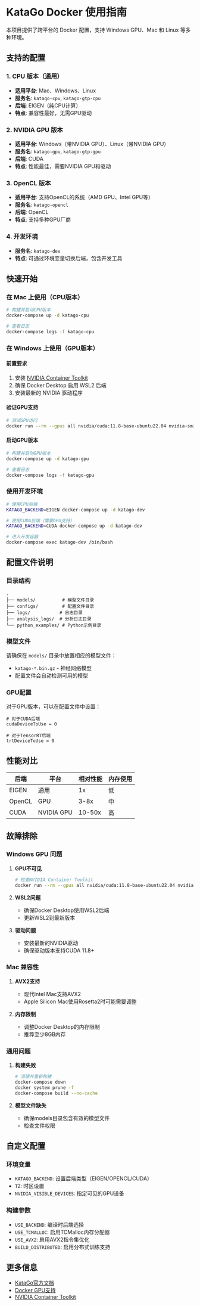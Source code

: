# KataGo Docker 使用指南

本项目提供了跨平台的 Docker 配置，支持 Windows GPU、Mac 和 Linux 等多种环境。

## 支持的配置

### 1. CPU 版本（通用）
- **适用平台**: Mac、Windows、Linux
- **服务名**: `katago-cpu`, `katago-gtp-cpu`
- **后端**: EIGEN（纯CPU计算）
- **特点**: 兼容性最好，无需GPU驱动

### 2. NVIDIA GPU 版本
- **适用平台**: Windows（带NVIDIA GPU）、Linux（带NVIDIA GPU）
- **服务名**: `katago-gpu`, `katago-gtp-gpu`
- **后端**: CUDA
- **特点**: 性能最佳，需要NVIDIA GPU和驱动

### 3. OpenCL 版本
- **适用平台**: 支持OpenCL的系统（AMD GPU、Intel GPU等）
- **服务名**: `katago-opencl`
- **后端**: OpenCL
- **特点**: 支持多种GPU厂商

### 4. 开发环境
- **服务名**: `katago-dev`
- **特点**: 可通过环境变量切换后端，包含开发工具

## 快速开始

### 在 Mac 上使用（CPU版本）
```bash
# 构建并启动CPU版本
docker-compose up -d katago-cpu

# 查看日志
docker-compose logs -f katago-cpu
```

### 在 Windows 上使用（GPU版本）

#### 前置要求
1. 安装 [NVIDIA Container Toolkit](https://docs.nvidia.com/datacenter/cloud-native/container-toolkit/install-guide.html)
2. 确保 Docker Desktop 启用 WSL2 后端
3. 安装最新的 NVIDIA 驱动程序

#### 验证GPU支持
```bash
# 测试GPU访问
docker run --rm --gpus all nvidia/cuda:11.8-base-ubuntu22.04 nvidia-smi
```

#### 启动GPU版本
```bash
# 构建并启动GPU版本
docker-compose up -d katago-gpu

# 查看日志
docker-compose logs -f katago-gpu
```

### 使用开发环境
```bash
# 使用CPU后端
KATAGO_BACKEND=EIGEN docker-compose up -d katago-dev

# 使用CUDA后端（需要GPU支持）
KATAGO_BACKEND=CUDA docker-compose up -d katago-dev

# 进入开发容器
docker-compose exec katago-dev /bin/bash
```

## 配置文件说明

### 目录结构
```
.
├── models/          # 模型文件目录
├── configs/         # 配置文件目录
├── logs/           # 日志目录
├── analysis_logs/  # 分析日志目录
└── python_examples/ # Python示例目录
```

### 模型文件
请确保在 `models/` 目录中放置相应的模型文件：
- `katago-*.bin.gz` - 神经网络模型
- 配置文件会自动检测可用的模型

### GPU配置
对于GPU版本，可以在配置文件中设置：
```
# 对于CUDA后端
cudaDeviceToUse = 0

# 对于TensorRT后端
trtDeviceToUse = 0
```

## 性能对比

| 后端 | 平台 | 相对性能 | 内存使用 |
|------|------|----------|----------|
| EIGEN | 通用 | 1x | 低 |
| OpenCL | GPU | 3-8x | 中 |
| CUDA | NVIDIA GPU | 10-50x | 高 |

## 故障排除

### Windows GPU 问题
1. **GPU不可见**
   ```bash
   # 检查NVIDIA Container Toolkit
   docker run --rm --gpus all nvidia/cuda:11.8-base-ubuntu22.04 nvidia-smi
   ```

2. **WSL2问题**
   - 确保Docker Desktop使用WSL2后端
   - 更新WSL2到最新版本

3. **驱动问题**
   - 安装最新的NVIDIA驱动
   - 确保驱动版本支持CUDA 11.8+

### Mac 兼容性
1. **AVX2支持**
   - 现代Intel Mac支持AVX2
   - Apple Silicon Mac使用Rosetta2时可能需要调整

2. **内存限制**
   - 调整Docker Desktop的内存限制
   - 推荐至少8GB内存

### 通用问题
1. **构建失败**
   ```bash
   # 清理并重新构建
   docker-compose down
   docker system prune -f
   docker-compose build --no-cache
   ```

2. **模型文件缺失**
   - 确保models目录包含有效的模型文件
   - 检查文件权限

## 自定义配置

### 环境变量
- `KATAGO_BACKEND`: 设置后端类型（EIGEN/OPENCL/CUDA）
- `TZ`: 时区设置
- `NVIDIA_VISIBLE_DEVICES`: 指定可见的GPU设备

### 构建参数
- `USE_BACKEND`: 编译时后端选择
- `USE_TCMALLOC`: 启用TCMalloc内存分配器
- `USE_AVX2`: 启用AVX2指令集优化
- `BUILD_DISTRIBUTED`: 启用分布式训练支持

## 更多信息

- [KataGo官方文档](https://github.com/lightvector/KataGo)
- [Docker GPU支持](https://docs.docker.com/config/containers/resource_constraints/#gpu)
- [NVIDIA Container Toolkit](https://github.com/NVIDIA/nvidia-container-toolkit)